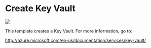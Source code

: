 # Create Key Vault

<a href="https://azuredeploy.net" target="_blank">
    <img src="http://azuredeploy.net/deploybutton.png"/>
</a>

This template creates a Key Vault. For more information, go to:

http://azure.microsoft.com/en-us/documentation/services/key-vault/
